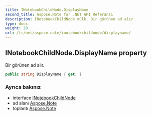 ```yaml
---
title: INotebookChildNode.DisplayName
second_title: Aspose.Note for .NET API Referansı
description: INotebookChildNode mülk. Bir görünen ad alır.
type: docs
weight: 20
url: /tr/net/aspose.note/inotebookchildnode/displayname/
---
```

## INotebookChildNode.DisplayName property

Bir görünen ad alır.

```csharp
public string DisplayName { get; }
```

### Ayrıca bakınız

* interface [INotebookChildNode](../)
* ad alanı [Aspose.Note](../../inotebookchildnode/)
* toplantı [Aspose.Note](../../../)


